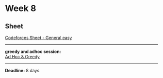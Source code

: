# Week 8
##  Sheet
[Codeforces Sheet - General easy](https://codeforces.com/group/MWSDmqGsZm/contest/223206)

---
**greedy and adhoc session:**  
[ Ad Hoc & Greedy](https://www.youtube.com/live/Pa6Y4BP59ns?si=lL5xW_AhzQ3DunyA)

---

**Deadline:** 8 days
